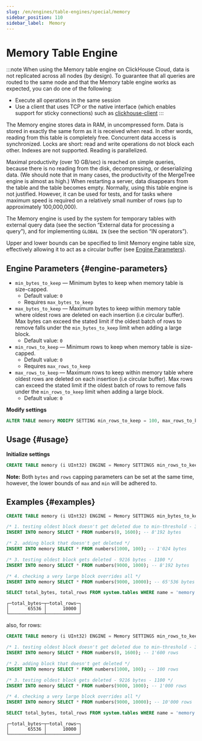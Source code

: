 ```yaml
---
slug: /en/engines/table-engines/special/memory
sidebar_position: 110
sidebar_label:  Memory
---
```


# Memory Table Engine

:::note
When using the Memory table engine on ClickHouse Cloud, data is not replicated across all nodes (by design). To guarantee that all queries are routed to the same node and that the Memory table engine works as expected, you can do one of the following:
- Execute all operations in the same session
- Use a client that uses TCP or the native interface (which enables support for sticky connections) such as [clickhouse-client](/en/interfaces/cli)
:::

The Memory engine stores data in RAM, in uncompressed form. Data is stored in exactly the same form as it is received when read. In other words, reading from this table is completely free.
Concurrent data access is synchronized. Locks are short: read and write operations do not block each other.
Indexes are not supported. Reading is parallelized.

Maximal productivity (over 10 GB/sec) is reached on simple queries, because there is no reading from the disk, decompressing, or deserializing data. (We should note that in many cases, the productivity of the MergeTree engine is almost as high.)
When restarting a server, data disappears from the table and the table becomes empty.
Normally, using this table engine is not justified. However, it can be used for tests, and for tasks where maximum speed is required on a relatively small number of rows (up to approximately 100,000,000).

The Memory engine is used by the system for temporary tables with external query data (see the section “External data for processing a query”), and for implementing `GLOBAL IN` (see the section “IN operators”).

Upper and lower bounds can be specified to limit Memory engine table size, effectively allowing it to act as a circular buffer (see [Engine Parameters](#engine-parameters)).

## Engine Parameters {#engine-parameters}

- `min_bytes_to_keep` — Minimum bytes to keep when memory table is size-capped.
  - Default value: `0`
  - Requires `max_bytes_to_keep`
- `max_bytes_to_keep` — Maximum bytes to keep within memory table where oldest rows are deleted on each insertion (i.e circular buffer). Max bytes can exceed the stated limit if the oldest batch of rows to remove falls under the `min_bytes_to_keep` limit when adding a large block.
  - Default value: `0`
- `min_rows_to_keep` — Minimum rows to keep when memory table is size-capped.
  - Default value: `0`
  - Requires `max_rows_to_keep`
- `max_rows_to_keep` — Maximum rows to keep within memory table where oldest rows are deleted on each insertion (i.e circular buffer). Max rows can exceed the stated limit if the oldest batch of rows to remove falls under the `min_rows_to_keep` limit when adding a large block.
  - Default value: `0`

**Modify settings**
```sql
ALTER TABLE memory MODIFY SETTING min_rows_to_keep = 100, max_rows_to_keep = 1000;
```

## Usage {#usage}


**Initialize settings**
``` sql
CREATE TABLE memory (i UInt32) ENGINE = Memory SETTINGS min_rows_to_keep = 100, max_rows_to_keep = 1000;
```

**Note:** Both `bytes` and `rows` capping parameters can be set at the same time, however, the lower bounds of `max` and `min` will be adhered to.

## Examples {#examples}
``` sql
CREATE TABLE memory (i UInt32) ENGINE = Memory SETTINGS min_bytes_to_keep = 4096, max_bytes_to_keep = 16384;

/* 1. testing oldest block doesn't get deleted due to min-threshold - 3000 rows */
INSERT INTO memory SELECT * FROM numbers(0, 1600); -- 8'192 bytes

/* 2. adding block that doesn't get deleted */
INSERT INTO memory SELECT * FROM numbers(1000, 100); -- 1'024 bytes

/* 3. testing oldest block gets deleted - 9216 bytes - 1100 */
INSERT INTO memory SELECT * FROM numbers(9000, 1000); -- 8'192 bytes

/* 4. checking a very large block overrides all */
INSERT INTO memory SELECT * FROM numbers(9000, 10000); -- 65'536 bytes

SELECT total_bytes, total_rows FROM system.tables WHERE name = 'memory' and database = currentDatabase();
```

``` text
┌─total_bytes─┬─total_rows─┐
│       65536 │      10000 │
└─────────────┴────────────┘
```

also, for rows:

``` sql
CREATE TABLE memory (i UInt32) ENGINE = Memory SETTINGS min_rows_to_keep = 4000, max_rows_to_keep = 10000;

/* 1. testing oldest block doesn't get deleted due to min-threshold - 3000 rows */
INSERT INTO memory SELECT * FROM numbers(0, 1600); -- 1'600 rows

/* 2. adding block that doesn't get deleted */
INSERT INTO memory SELECT * FROM numbers(1000, 100); -- 100 rows

/* 3. testing oldest block gets deleted - 9216 bytes - 1100 */
INSERT INTO memory SELECT * FROM numbers(9000, 1000); -- 1'000 rows

/* 4. checking a very large block overrides all */
INSERT INTO memory SELECT * FROM numbers(9000, 10000); -- 10'000 rows

SELECT total_bytes, total_rows FROM system.tables WHERE name = 'memory' and database = currentDatabase();
```

``` text
┌─total_bytes─┬─total_rows─┐
│       65536 │      10000 │
└─────────────┴────────────┘
```
